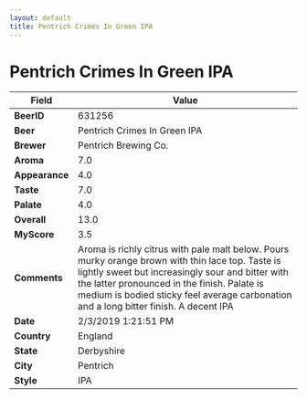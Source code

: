 ```yaml
---
layout: default
title: Pentrich Crimes In Green IPA
---
```


# Pentrich Crimes In Green IPA

| Field         | Value     |
|---------------|-----------|
| **BeerID** | 631256 |
| **Beer** | Pentrich Crimes In Green IPA |
| **Brewer** | Pentrich Brewing Co. |
| **Aroma** | 7.0 |
| **Appearance** | 4.0 |
| **Taste** | 7.0 |
| **Palate** | 4.0 |
| **Overall** | 13.0 |
| **MyScore** | 3.5 |
| **Comments** | Aroma is richly citrus with pale malt below. Pours murky orange brown with thin lace top. Taste is lightly sweet but increasingly sour and bitter with the latter pronounced in the finish. Palate is medium is bodied sticky feel average carbonation and a long bitter finish. A decent IPA |
| **Date** | 2/3/2019 1:21:51 PM |
| **Country** | England |
| **State** | Derbyshire |
| **City** | Pentrich |
| **Style** | IPA |
